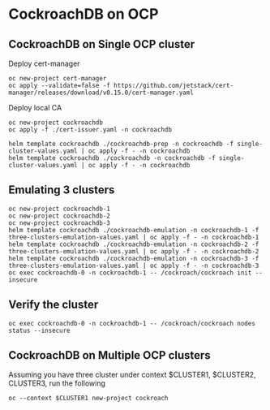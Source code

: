 # CockroachDB on OCP

## CockroachDB on Single OCP cluster

Deploy cert-manager

```shell
oc new-project cert-manager
oc apply --validate=false -f https://github.com/jetstack/cert-manager/releases/download/v0.15.0/cert-manager.yaml
```

Deploy local CA

```shell
oc new-project cockroachdb
oc apply -f ./cert-issuer.yaml -n cockroachdb
```

```shell
helm template cockroachdb ./cockroachdb-prep -n cockroachdb -f single-cluster-values.yaml | oc apply -f - -n cockroachdb
helm template cockroachdb ./cockroachdb -n cockroachdb -f single-cluster-values.yaml | oc apply -f - -n cockroachdb
```

## Emulating 3 clusters

```shell
oc new-project cockroachdb-1
oc new-project cockroachdb-2
oc new-project cockroachdb-3
helm template cockroachdb ./cockroachdb-emulation -n cockroachdb-1 -f three-clusters-emulation-values.yaml | oc apply -f - -n cockroachdb-1
helm template cockroachdb ./cockroachdb-emulation -n cockroachdb-2 -f three-clusters-emulation-values.yaml | oc apply -f - -n cockroachdb-2
helm template cockroachdb ./cockroachdb-emulation -n cockroachdb-3 -f three-clusters-emulation-values.yaml | oc apply -f - -n cockroachdb-3
oc exec cockroachdb-0 -n cockroachdb-1 -- /cockroach/cockroach init --insecure
```

## Verify the cluster

```shell
oc exec cockroachdb-0 -n cockroachdb-1 -- /cockroach/cockroach nodes status --insecure
```

## CockroachDB on Multiple OCP clusters

Assuming you have three cluster under context $CLUSTER1, $CLUSTER2, CLUSTER3, run the following

```shell
oc --context $CLUSTER1 new-project cockroach
```

